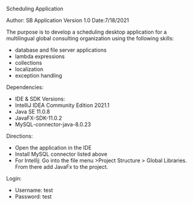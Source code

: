 Scheduling Application

Author: SB
Application Version 1.0 
Date:7/18/2021

The purpose is to develop a scheduling desktop application for a multilingual global consulting organization using the following skills:
-	database and file server applications
-	lambda expressions
-	collections
-	localization
-	exception handling 

Dependencies:
-	IDE & SDK Versions:
-	IntelliJ IDEA Community Edition 2021.1
-	Java SE 11.0.8
-	JavaFX-SDK-11.0.2
- MySQL-connector-java-8.0.23

Directions:
- Open the application in the IDE 
- Install MySQL connector listed above
- For Intellij: Go into the file menu >Project Structure > Global Libraries. From there add JavaFx to the project. 

Login:<br/>
- Username: test<br/>
- Password: test
